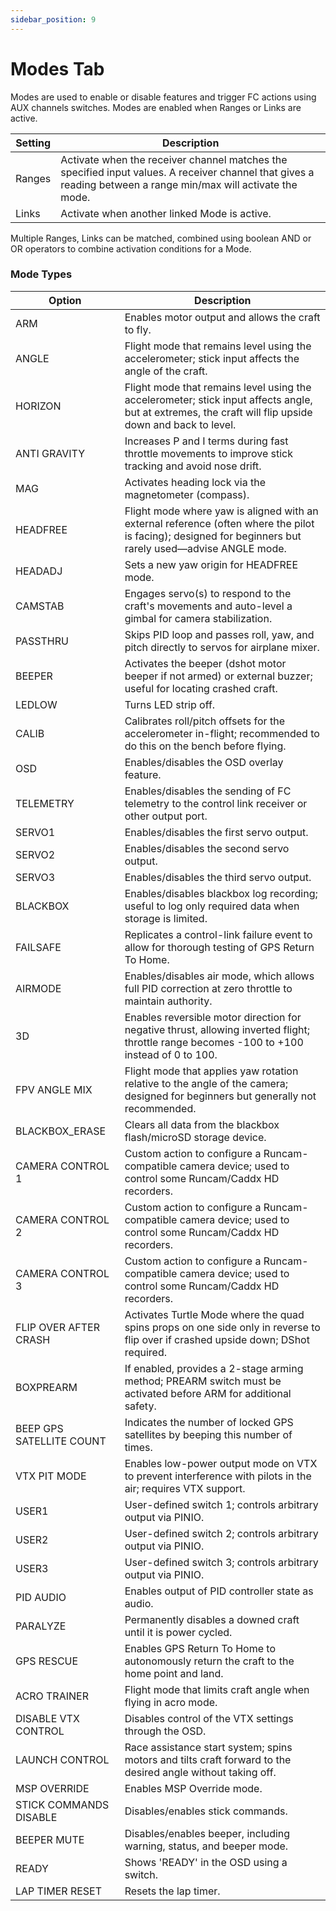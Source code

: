 ```yaml
---
sidebar_position: 9
---
```


# Modes Tab

Modes are used to enable or disable features and trigger FC actions using AUX channels switches. Modes are enabled
when Ranges or Links are active.

| Setting | Description                                                                                                                                                    |
| ------- | -------------------------------------------------------------------------------------------------------------------------------------------------------------- |
| Ranges  | Activate when the receiver channel matches the specified input values. A receiver channel that gives a reading between a range min/max will activate the mode. |
| Links   | Activate when another linked Mode is active.                                                                                                                   |

Multiple Ranges, Links can be matched, combined using boolean AND or OR operators to combine activation conditions for a Mode.

### Mode Types

| Option                   | Description                                                                                                                                              |
| ------------------------ | -------------------------------------------------------------------------------------------------------------------------------------------------------- |
| ARM                      | Enables motor output and allows the craft to fly.                                                                                                        |
| ANGLE                    | Flight mode that remains level using the accelerometer; stick input affects the angle of the craft.                                                      |
| HORIZON                  | Flight mode that remains level using the accelerometer; stick input affects angle, but at extremes, the craft will flip upside down and back to level.   |
| ANTI GRAVITY             | Increases P and I terms during fast throttle movements to improve stick tracking and avoid nose drift.                                                   |
| MAG                      | Activates heading lock via the magnetometer (compass).                                                                                                   |
| HEADFREE                 | Flight mode where yaw is aligned with an external reference (often where the pilot is facing); designed for beginners but rarely used—advise ANGLE mode. |
| HEADADJ                  | Sets a new yaw origin for HEADFREE mode.                                                                                                                 |
| CAMSTAB                  | Engages servo(s) to respond to the craft's movements and auto-level a gimbal for camera stabilization.                                                   |
| PASSTHRU                 | Skips PID loop and passes roll, yaw, and pitch directly to servos for airplane mixer.                                                                    |
| BEEPER                   | Activates the beeper (dshot motor beeper if not armed) or external buzzer; useful for locating crashed craft.                                            |
| LEDLOW                   | Turns LED strip off.                                                                                                                                     |
| CALIB                    | Calibrates roll/pitch offsets for the accelerometer in-flight; recommended to do this on the bench before flying.                                        |
| OSD                      | Enables/disables the OSD overlay feature.                                                                                                                |
| TELEMETRY                | Enables/disables the sending of FC telemetry to the control link receiver or other output port.                                                          |
| SERVO1                   | Enables/disables the first servo output.                                                                                                                 |
| SERVO2                   | Enables/disables the second servo output.                                                                                                                |
| SERVO3                   | Enables/disables the third servo output.                                                                                                                 |
| BLACKBOX                 | Enables/disables blackbox log recording; useful to log only required data when storage is limited.                                                       |
| FAILSAFE                 | Replicates a control-link failure event to allow for thorough testing of GPS Return To Home.                                                             |
| AIRMODE                  | Enables/disables air mode, which allows full PID correction at zero throttle to maintain authority.                                                      |
| 3D                       | Enables reversible motor direction for negative thrust, allowing inverted flight; throttle range becomes -100 to +100 instead of 0 to 100.               |
| FPV ANGLE MIX            | Flight mode that applies yaw rotation relative to the angle of the camera; designed for beginners but generally not recommended.                         |
| BLACKBOX_ERASE           | Clears all data from the blackbox flash/microSD storage device.                                                                                          |
| CAMERA CONTROL 1         | Custom action to configure a Runcam-compatible camera device; used to control some Runcam/Caddx HD recorders.                                            |
| CAMERA CONTROL 2         | Custom action to configure a Runcam-compatible camera device; used to control some Runcam/Caddx HD recorders.                                            |
| CAMERA CONTROL 3         | Custom action to configure a Runcam-compatible camera device; used to control some Runcam/Caddx HD recorders.                                            |
| FLIP OVER AFTER CRASH    | Activates Turtle Mode where the quad spins props on one side only in reverse to flip over if crashed upside down; DShot required.                        |
| BOXPREARM                | If enabled, provides a 2-stage arming method; PREARM switch must be activated before ARM for additional safety.                                          |
| BEEP GPS SATELLITE COUNT | Indicates the number of locked GPS satellites by beeping this number of times.                                                                           |
| VTX PIT MODE             | Enables low-power output mode on VTX to prevent interference with pilots in the air; requires VTX support.                                               |
| USER1                    | User-defined switch 1; controls arbitrary output via PINIO.                                                                                              |
| USER2                    | User-defined switch 2; controls arbitrary output via PINIO.                                                                                              |
| USER3                    | User-defined switch 3; controls arbitrary output via PINIO.                                                                                              |
| PID AUDIO                | Enables output of PID controller state as audio.                                                                                                         |
| PARALYZE                 | Permanently disables a downed craft until it is power cycled.                                                                                            |
| GPS RESCUE               | Enables GPS Return To Home to autonomously return the craft to the home point and land.                                                                  |
| ACRO TRAINER             | Flight mode that limits craft angle when flying in acro mode.                                                                                            |
| DISABLE VTX CONTROL      | Disables control of the VTX settings through the OSD.                                                                                                    |
| LAUNCH CONTROL           | Race assistance start system; spins motors and tilts craft forward to the desired angle without taking off.                                              |
| MSP OVERRIDE             | Enables MSP Override mode.                                                                                                                               |
| STICK COMMANDS DISABLE   | Disables/enables stick commands.                                                                                                                         |
| BEEPER MUTE              | Disables/enables beeper, including warning, status, and beeper mode.                                                                                     |
| READY                    | Shows 'READY' in the OSD using a switch.                                                                                                                 |
| LAP TIMER RESET          | Resets the lap timer.                                                                                                                                    |
